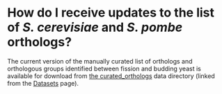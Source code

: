 # How do I receive updates to the list of *S. cerevisiae* and *S. pombe* orthologs?
<!-- pombase_categories: Genome statistics and lists,Orthology -->

The current version of the manually curated list of orthologs and
orthologous groups identified between fission and budding yeast is
available for download from
[the curated_orthologs](/latest_release/curated_orthologs/) data directory
(linked from the [Datasets](/datasets) page).
